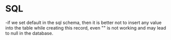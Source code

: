 # SQL
-if we set default in the sql schema, then it is better not to insert any value
into the table while creating this record, even "" is not working and may lead to
null in the database.
